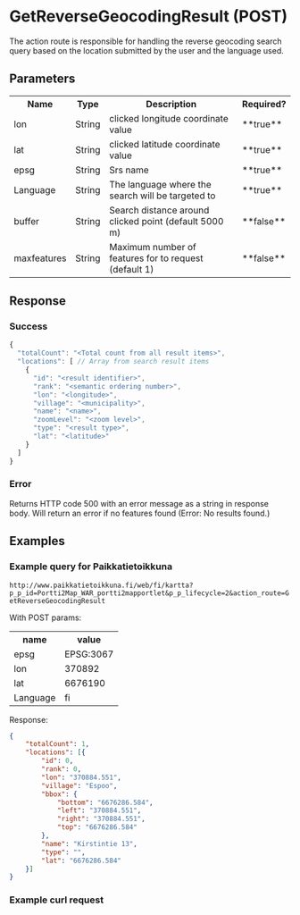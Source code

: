 # GetReverseGeocodingResult (POST)
The action route is responsible for handling the reverse geocoding search query based on the location submitted by the user and the language used.

## Parameters
<table>
  <tr>
    <th>Name</th>
    <th>Type</th>
    <th>Description</th>
    <th>Required?</th>
  </tr>
  <tr>
    <td>lon</td>
    <td>String</td>
    <td>clicked longitude coordinate value</td>
    <td>**true**</td>
  </tr>
  <tr>
      <td>lat</td>
      <td>String</td>
      <td>clicked latitude coordinate value</td>
      <td>**true**</td>
   </tr>
   <tr>
          <td>epsg</td>
          <td>String</td>
          <td>Srs name</td>
          <td>**true**</td>
  </tr>
  <tr>
    <td>Language</td>
    <td>String</td>
    <td>The language where the search will be targeted to</td>
    <td>**true**</td>
  </tr>
   <tr>
      <td>buffer</td>
      <td>String</td>
      <td>Search distance around clicked point (default 5000 m)</td>
      <td>**false**</td>
    </tr>
   <tr>
          <td>maxfeatures</td>
          <td>String</td>
          <td>Maximum number of features for to request (default 1)</td>
          <td>**false**</td>
   </tr>
</table>

## Response

### Success
```javascript
{
  "totalCount": "<Total count from all result items>",
  "locations": [ // Array from search result items
    {
      "id": "<result identifier>",
      "rank": "<semantic ordering number>",
      "lon": "<longitude>",
      "village": "<municipality>",
      "name": "<name>",
      "zoomLevel": "<zoom level>",
      "type": "<result type>",
      "lat": "<latitude>"
    }
  ]
}
```

### Error
Returns HTTP code 500 with an error message as a string in response body.
Will return an error if no features found  (Error: No results found.)

## Examples

### Example query for Paikkatietoikkuna
`http://www.paikkatietoikkuna.fi/web/fi/kartta?p_p_id=Portti2Map_WAR_portti2mapportlet&p_p_lifecycle=2&action_route=GetReverseGeocodingResult`

With POST params:
<table>
  <tr>
    <th>name</th>
    <th>value</th>
  </tr>
  <tr>
    <td>epsg</td>
    <td>EPSG:3067</td>
  </tr>
   <tr>
      <td>lon</td>
      <td>370892</td>
    </tr>
    <tr>
          <td>lat</td>
          <td>6676190</td>
    </tr>
  <tr>
    <td>Language</td>
    <td>fi</td>
  </tr>
</table>

Response:

```json
{
    "totalCount": 1,
    "locations": [{
        "id": 0,
        "rank": 0,
        "lon": "370884.551",
        "village": "Espoo",
        "bbox": {
            "bottom": "6676286.584",
            "left": "370884.551",
            "right": "370884.551",
            "top": "6676286.584"
        },
        "name": "Kirstintie 13",
        "type": "",
        "lat": "6676286.584"
    }]
}
```

### Example curl request